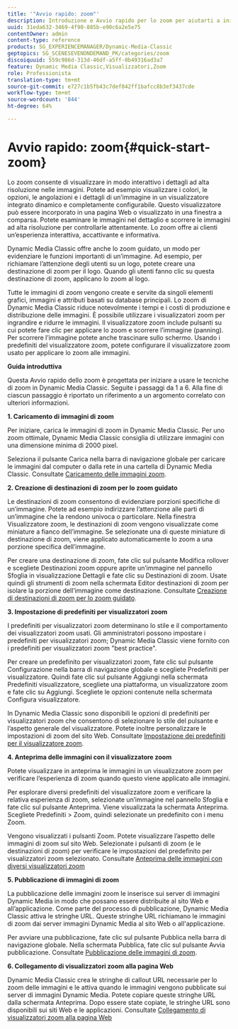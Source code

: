 ```yaml
---
title: '"Avvio rapido: zoom"'
description: Introduzione e Avvio rapido per lo zoom per aiutarti a iniziare e a usare rapidamente.
uuid: 31eda632-3469-4f90-885b-e90c6a2e5e75
contentOwner: admin
content-type: reference
products: SG_EXPERIENCEMANAGER/Dynamic-Media-Classic
geptopics: SG_SCENESEVENONDEMAND_PK/categories/zoom
discoiquuid: 559c986d-313d-46df-a5ff-0b49316ad3a7
feature: Dynamic Media Classic,Visualizzatori,Zoom
role: Professionista
translation-type: tm+mt
source-git-commit: e727c1b5fb43c7def842ff1bafcc8b3ef3437cde
workflow-type: tm+mt
source-wordcount: '844'
ht-degree: 64%

---
```



# Avvio rapido: zoom{#quick-start-zoom}

Lo zoom consente di visualizzare in modo interattivo i dettagli ad alta risoluzione nelle immagini. Potete ad esempio visualizzare i colori, le opzioni, le angolazioni e i dettagli di un’immagine in un visualizzatore integrato dinamico e completamente configurabile. Questo visualizzatore può essere incorporato in una pagina Web o visualizzato in una finestra a comparsa. Potete esaminare le immagini nel dettaglio e scorrere le immagini ad alta risoluzione per controllarle attentamente. Lo zoom offre ai clienti un’esperienza interattiva, accattivante e informativa.

Dynamic Media Classic offre anche lo zoom guidato, un modo per evidenziare le funzioni importanti di un’immagine. Ad esempio, per richiamare l’attenzione degli utenti su un logo, potete creare una destinazione di zoom per il logo. Quando gli utenti fanno clic su questa destinazione di zoom, applicano lo zoom al logo. 

Tutte le immagini di zoom vengono create e servite da singoli elementi grafici, immagini e attributi basati su database principali. Lo zoom di Dynamic Media Classic riduce notevolmente i tempi e i costi di produzione e distribuzione delle immagini. È possibile utilizzare i visualizzatori zoom per ingrandire e ridurre le immagini. Il visualizzatore zoom include pulsanti su cui potete fare clic per applicare lo zoom e scorrere l’immagine (panning). Per scorrere l’immagine potete anche trascinare sullo schermo. Usando i predefiniti del visualizzatore zoom, potete configurare il visualizzatore zoom usato per applicare lo zoom alle immagini.

**Guida introduttiva**

Questa Avvio rapido dello zoom è progettata per iniziare a usare le tecniche di zoom in Dynamic Media Classic. Seguite i passaggi da 1 a 6. Alla fine di ciascun passaggio è riportato un riferimento a un argomento correlato con ulteriori informazioni.

**1. Caricamento di immagini di zoom**

Per iniziare, carica le immagini di zoom in Dynamic Media Classic. Per uno zoom ottimale, Dynamic Media Classic consiglia di utilizzare immagini con una dimensione minima di 2000 pixel.

Seleziona il pulsante Carica nella barra di navigazione globale per caricare le immagini dal computer o dalla rete in una cartella di Dynamic Media Classic. Consultate [Caricamento delle immagini zoom](uploading-zoom-images.md#uploading_zoom_images).

**2. Creazione di destinazioni di zoom per lo zoom guidato**

Le destinazioni di zoom consentono di evidenziare porzioni specifiche di un’immagine. Potete ad esempio indirizzare l’attenzione alle parti di un’immagine che la rendono univoca o particolare. Nella finestra Visualizzatore zoom, le destinazioni di zoom vengono visualizzate come miniature a fianco dell’immagine. Se selezionate una di queste miniature di destinazione di zoom, viene applicato automaticamente lo zoom a una porzione specifica dell’immagine.

Per creare una destinazione di zoom, fate clic sul pulsante Modifica rollover e scegliete Destinazioni zoom oppure aprite un’immagine nel pannello Sfoglia in visualizzazione Dettagli e fate clic su Destinazioni di zoom. Usate quindi gli strumenti di zoom nella schermata Editor destinazioni di zoom per isolare la porzione dell’immagine come destinazione. Consultate [Creazione di destinazioni di zoom per lo zoom guidato](creating-zoom-targets-guided-zoom.md#creating_zoom_targets_for_guided_zoom).

**3. Impostazione di predefiniti per visualizzatori zoom**

I predefiniti per visualizzatori zoom determinano lo stile e il comportamento dei visualizzatori zoom usati. Gli amministratori possono impostare i predefiniti per visualizzatori zoom; Dynamic Media Classic viene fornito con i predefiniti per visualizzatori zoom &quot;best practice&quot;.

Per creare un predefinito per visualizzatori zoom, fate clic sul pulsante Configurazione nella barra di navigazione globale e scegliete Predefiniti per visualizzatore. Quindi fate clic sul pulsante Aggiungi nella schermata Predefiniti visualizzatore, scegliete una piattaforma, un visualizzatore zoom e fate clic su Aggiungi. Scegliete le opzioni contenute nella schermata Configura visualizzatore. 

In Dynamic Media Classic sono disponibili le opzioni di predefiniti per visualizzatori zoom che consentono di selezionare lo stile del pulsante e l’aspetto generale del visualizzatore. Potete inoltre personalizzare le impostazioni di zoom del sito Web. Consultate [Impostazione dei predefiniti per il visualizzatore zoom](setting-zoom-viewer-presets.md#setting_up_zoom_viewer_presets).

**4. Anteprima delle immagini con il visualizzatore zoom**

Potete visualizzare in anteprima le immagini in un visualizzatore zoom per verificare l’esperienza di zoom quando questo viene applicato alle immagini.

Per esplorare diversi predefiniti del visualizzatore zoom e verificare la relativa esperienza di zoom, selezionate un’immagine nel pannello Sfoglia e fate clic sul pulsante Anteprima. Viene visualizzata la schermata Anteprima. Scegliete Predefiniti > Zoom, quindi selezionate un predefinito con i menu Zoom.

Vengono visualizzati i pulsanti Zoom. Potete visualizzare l’aspetto delle immagini di zoom sul sito Web. Selezionate i pulsanti di zoom (e le destinazioni di zoom) per verificare le impostazioni del predefinito per visualizzatori zoom selezionato. Consultate [Anteprima delle immagini con diversi visualizzatori zoom](previewing-image-assets-different-zoom.md#previewing_image_assets_with_different_zoom_viewers)

**5. Pubblicazione di immagini di zoom**

La pubblicazione delle immagini zoom le inserisce sui server di immagini Dynamic Media in modo che possano essere distribuite al sito Web e all’applicazione. Come parte del processo di pubblicazione, Dynamic Media Classic attiva le stringhe URL. Queste stringhe URL richiamano le immagini di zoom dai server immagini Dynamic Media al sito Web o all&#39;applicazione.

Per avviare una pubblicazione, fate clic sul pulsante Pubblica nella barra di navigazione globale. Nella schermata Pubblica, fate clic sul pulsante Avvia pubblicazione. Consultate [Pubblicazione delle immagini di zoom](publishing-zoom-images.md#publishing_zoom_images).

**6. Collegamento di visualizzatori zoom alla pagina Web**

Dynamic Media Classic crea le stringhe di callout URL necessarie per lo zoom delle immagini e le attiva quando le immagini vengono pubblicate sui server di immagini Dynamic Media. Potete copiare queste stringhe URL dalla schermata Anteprima. Dopo essere state copiate, le stringhe URL sono disponibili sui siti Web e le applicazioni. Consultate [Collegamento di visualizzatori zoom alla pagina Web](linking-zoom-viewers-web-pages.md#linking_zoom_viewers_to_your_web_pages)
